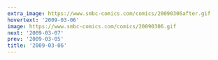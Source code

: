 ```yaml
---
extra_image: https://www.smbc-comics.com/comics/20090306after.gif
hovertext: '2009-03-06'
image: https://www.smbc-comics.com/comics/20090306.gif
next: '2009-03-07'
prev: '2009-03-05'
title: '2009-03-06'
---
```

